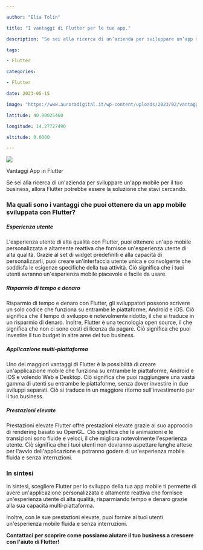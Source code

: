 ```yaml
---

author: "Elia Tolin"

title: "I vantaggi di Flutter per le tue app."

description: "Se sei alla ricerca di un’azienda per sviluppare un’app mobile per il tuo business, allora Flutter potrebbe essere la soluzione che stavi cercando."

tags:

- Flutter

categories:

- Flutter

date: 2023-05-15

image: "https://www.auroradigital.it/wp-content/uploads/2023/02/vantaggi_flutter.png"

latitude: 40.90025460

longitude: 14.27727490

altitude: 0.0000

---
```


![](https://www.auroradigital.it/wp-content/uploads/2023/02/vantaggi_flutter.png)

Vantaggi App in Flutter

Se sei alla ricerca di un'azienda per sviluppare un'app mobile per il tuo business, allora Flutter potrebbe essere la soluzione che stavi cercando.

### Ma quali sono i vantaggi che puoi ottenere da un app mobile sviluppata con Flutter?

##### Esperienza utente

L'esperienza utente di alta qualità con Flutter, puoi ottenere un'app mobile personalizzata e altamente reattiva che fornisce un'esperienza utente di alta qualità. Grazie al set di widget predefiniti e alla capacità di personalizzarli, puoi creare un'interfaccia utente unica e coinvolgente che soddisfa le esigenze specifiche della tua attività. Ciò significa che i tuoi utenti avranno un'esperienza mobile piacevole e facile da usare.

##### Risparmio di tempo e denaro

Risparmio di tempo e denaro con Flutter, gli sviluppatori possono scrivere un solo codice che funziona su entrambe le piattaforme, Android e iOS. Ciò significa che il tempo di sviluppo è notevolmente ridotto, il che si traduce in un risparmio di denaro. Inoltre, Flutter è una tecnologia open source, il che significa che non ci sono costi di licenza da pagare. Ciò significa che puoi investire il tuo budget in altre aree del tuo business.

##### Applicazione multi-piattaforma

Uno dei maggiori vantaggi di Flutter è la possibilità di creare un'applicazione mobile che funziona su entrambe le piattaforme, Android e iOS e volendo Web e Desktop. Ciò significa che puoi raggiungere una vasta gamma di utenti su entrambe le piattaforme, senza dover investire in due sviluppi separati. Ciò si traduce in un maggiore ritorno sull'investimento per il tuo business.

##### Prestazioni elevate

Prestazioni elevate Flutter offre prestazioni elevate grazie al suo approccio di rendering basato su OpenGL. Ciò significa che le animazioni e le transizioni sono fluide e veloci, il che migliora notevolmente l'esperienza utente. Ciò significa che i tuoi utenti non dovranno aspettare lunghe attese per l'avvio dell'applicazione e potranno godere di un'esperienza mobile fluida e senza interruzioni.

### In sintesi

In sintesi, scegliere Flutter per lo sviluppo della tua app mobile ti permette di avere un'applicazione personalizzata e altamente reattiva che fornisce un'esperienza utente di alta qualità, risparmiando tempo e denaro grazie alla sua capacità multi-piattaforma.

Inoltre, con le sue prestazioni elevate, puoi fornire ai tuoi utenti un'esperienza mobile fluida e senza interruzioni.

**Contattaci per scoprire come possiamo aiutare il tuo business a crescere con l'aiuto di Flutter!**